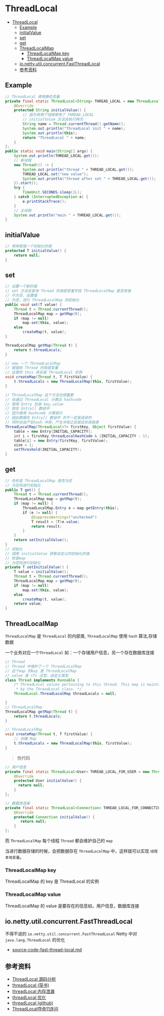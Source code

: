 # ThreadLocal

- [ThreadLocal](#threadlocal)
  - [Example](#example)
  - [initialValue](#initialvalue)
  - [set](#set)
  - [get](#get)
  - [ThreadLocalMap](#threadlocalmap)
    - [ThreadLocalMap key](#threadlocalmap-key)
    - [ThreadLocalMap value](#threadlocalmap-value)
  - [io.netty.util.concurrent.FastThreadLocal](#ionettyutilconcurrentfastthreadlocal)
  - [参考资料](#%e5%8f%82%e8%80%83%e8%b5%84%e6%96%99)

## Example

```java
// ThreadLocal 使用静态变量
private final static ThreadLocal<String> THREAD_LOCAL = new ThreadLocal<String>() {
    @Override
    protected String initialValue() {
        // 因为有两个线程使用了 THREAD_LOCAL
        // initialValue 方法会执行两次
        String name = Thread.currentThread().getName();
        System.out.println("ThreadLocal init " + name);
        System.out.println(this);
        return "ThreadLocal " + name;
    }
};
public static void main(String[] args) {
    System.out.println(THREAD_LOCAL.get());
    // 新线程
    new Thread(() -> {
        System.out.println("thread " + THREAD_LOCAL.get());
        THREAD_LOCAL.set("new value");
        System.out.println("thread after set " + THREAD_LOCAL.get());
    }).start();
    try {
        TimeUnit.SECONDS.sleep(1L);
    } catch (InterruptedException e) {
        e.printStackTrace();
    }
    // 主线程
    System.out.println("main " + THREAD_LOCAL.get());
}
```

## initialValue

```java
// 用来赋值一个初始化的值
protected T initialValue() {
    return null;
}
```

## set

```java
// 设置一个新的值
// set 方法会查询 Thread 的局部变量字段 ThreadLocalMap 是否有值
// 不为空，设置值
// 为空，进行 ThreadLocalMap 的初始化
public void set(T value) {
    Thread t = Thread.currentThread();
    ThreadLocalMap map = getMap(t);
    if (map != null)
        map.set(this, value);
    else
        createMap(t, value);
}

ThreadLocalMap getMap(Thread t) {
    return t.threadLocals;
}

// new 一个 ThreadLocalMap
// 赋值给 Thread 的局部变量
// 这里的 this 其实是 ThreadLocal 实例
void createMap(Thread t, T firstValue) {
    t.threadLocals = new ThreadLocalMap(this, firstValue);
}

// ThreadLocalMap 这个方法也很重要
// 会通过 ThreadLocal 计算出 hashcode
// 使用 Entry 包装 key,value
// 放在 Entry[] 数组中
// 因为使用 hashcode 计算索引
// 因此数据在 Entry[] 数组中 并不一定是连续的
// 同时也会产生hash 冲突，产生冲突之后就会形成链表
ThreadLocalMap(ThreadLocal<?> firstKey, Object firstValue) {
    table = new Entry[INITIAL_CAPACITY];
    int i = firstKey.threadLocalHashCode & (INITIAL_CAPACITY - 1);
    table[i] = new Entry(firstKey, firstValue);
    size = 1;
    setThreshold(INITIAL_CAPACITY);
}
```

## get

```java
// 先检查 ThreadLocalMap 是否为空
// 为空则进行初始化
public T get() {
    Thread t = Thread.currentThread();
    ThreadLocalMap map = getMap(t);
    if (map != null) {
        ThreadLocalMap.Entry e = map.getEntry(this);
        if (e != null) {
            @SuppressWarnings("unchecked")
            T result = (T)e.value;
            return result;
        }
    }
    return setInitialValue();
}
// 初始化
// 调用 initialValue 获取自定义的初始化的值
// 检查map
// 为空则进行初始化
private T setInitialValue() {
    T value = initialValue();
    Thread t = Thread.currentThread();
    ThreadLocalMap map = getMap(t);
    if (map != null)
        map.set(this, value);
    else
        createMap(t, value);
    return value;
}
```

## ThreadLocalMap

`ThreadLocalMap` 是 `ThreadLocal` 的内部类, `ThreadLocalMap` 使用 `hash` 算法,存储数据

一个业务对应一个`ThreadLocal` 如：一个存储用户信息，另一个存在数据库连接

```java
// Thread
// Thread 中维护了一个 ThreadLocalMap
// 这个map 的key 是 ThreadLocalMap
// value 是 <T> 泛型，自定义类型
class Thread implements Runnable {
    /* ThreadLocal values pertaining to this thread. This map is maintained
     * by the ThreadLocal class. */
    ThreadLocal.ThreadLocalMap threadLocals = null;

}
// ThreadLocalMap
ThreadLocalMap getMap(Thread t) {
    return t.threadLocals;
}

// ThreadLocalMap
void createMap(Thread t, T firstValue) {
    // 创建 Map
    t.threadLocals = new ThreadLocalMap(this, firstValue);
}
```

> 伪代码

```java
// 用户信息
private final static ThreadLocal<User> THREAD_LOCAL_FOR_USER = new ThreadLocal<User>() {
    @Override
    protected User initialValue() {
      return null;
    }
};

// 数据库连接
private final static ThreadLocal<Connection> THREAD_LOCAL_FOR_CONNECTION= new ThreadLocal<Connection>() {
    @Override
    protected Connection initialValue() {
       return null;
    }
};
```

而 `ThreadLocalMap` 每个线程 `Thread` 都会维护自己的 `map`

当进行数据存储的时候，会把数据存在 `ThreadLocalMap` 中，这样就可以实现 `线程本地变量`。

### ThreadLocalMap key

ThreadLocalMap 的 key 是 ThreadLocal 的实例

### ThreadLocalMap value

ThreadLocalMap 的 value 是要存在的信息如，用户信息，数据库连接

## io.netty.util.concurrent.FastThreadLocal

不得不说的 `io.netty.util.concurrent.FastThreadLocal` Netty 中对 `java.lang.ThreadLocal` 的优化

- [source-code-fast-thread-local.md](../netty/netty-fast-thread-local.md)

## 参考资料

- [ThreadLocal 源码分析](https://www.jianshu.com/p/80866ca6c424)
- [threadLocal (简书)](https://www.jianshu.com/p/dde92ec37bd1)
- [threadLocal 内存泄漏](https://www.cnblogs.com/cy0628/p/15086201.html)
- [threadLocal 优化](https://www.cnblogs.com/zhjh256/p/6367928.html)
- [threadLocal (github)](https://github.com/CL0610/Java-concurrency/blob/master/17.%E5%B9%B6%E5%8F%91%E5%AE%B9%E5%99%A8%E4%B9%8BThreadLocal/%E5%B9%B6%E5%8F%91%E5%AE%B9%E5%99%A8%E4%B9%8BThreadLocal.md)
- [ThreadLocal夺命11连问](https://mp.weixin.qq.com/s/WcIQ1NF4375v_eUgxdSEew)
